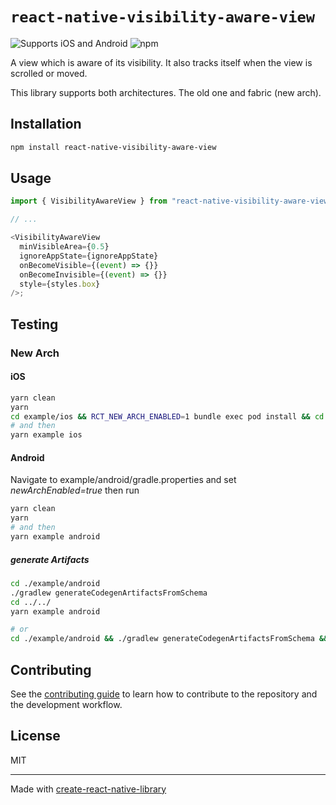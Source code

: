 # `react-native-visibility-aware-view`

![Supports iOS and Android][support-badge] ![npm][npm-badge]

A view which is aware of its visibility. It also tracks itself when the view is scrolled or moved.

This library supports both architectures. The old one and fabric (new arch).

## Installation

```sh
npm install react-native-visibility-aware-view
```

## Usage

```js
import { VisibilityAwareView } from "react-native-visibility-aware-view";

// ...

<VisibilityAwareView
  minVisibleArea={0.5}
  ignoreAppState={ignoreAppState}
  onBecomeVisible={(event) => {}}
  onBecomeInvisible={(event) => {}}
  style={styles.box}
/>;
```

## Testing

### New Arch

#### iOS

```sh
yarn clean
yarn
cd example/ios && RCT_NEW_ARCH_ENABLED=1 bundle exec pod install && cd ../..
# and then
yarn example ios
```

#### Android

Navigate to example/android/gradle.properties and set _newArchEnabled=true_
then run

```sh
yarn clean
yarn
# and then
yarn example android
```

##### generate Artifacts

```sh
cd ./example/android
./gradlew generateCodegenArtifactsFromSchema
cd ../../
yarn example android

# or
cd ./example/android && ./gradlew generateCodegenArtifactsFromSchema && cd ../../ && yarn example android
```

## Contributing

See the [contributing guide](CONTRIBUTING.md) to learn how to contribute to the repository and the development workflow.

## License

MIT

---

Made with [create-react-native-library](https://github.com/callstack/react-native-builder-bob)

[npm-badge]: https://img.shields.io/npm/v/react-native-visibility-aware-view.svg?style=flat-square
[support-badge]: https://img.shields.io/badge/platforms-android%20%7C%20ios-lightgrey.svg?style=flat-square
